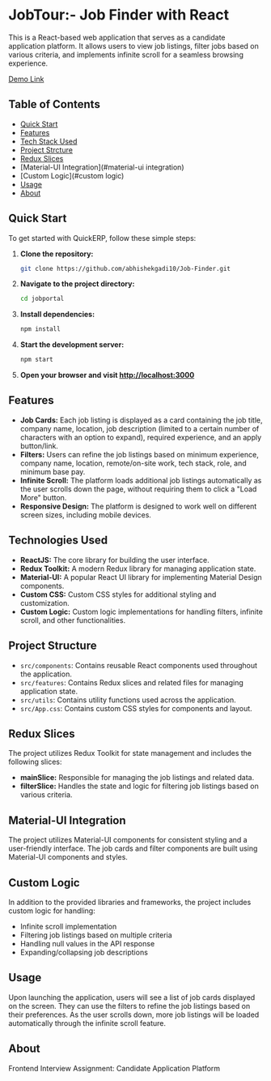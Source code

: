
# JobTour:- Job Finder with React

This is a React-based web application that serves as a candidate application platform. It allows users to view job listings, filter jobs based on various criteria, and implements infinite scroll for a seamless browsing experience.

[Demo Link](https://jobtour.netlify.app)

## Table of Contents

- [Quick Start](#quick-start)
- [Features ](#features)
- [Tech Stack Used](#tech-stack-used)
- [Project Strcture](#project-structure)
- [Redux Slices](#redux-slices)
- [Material-UI Integration](#material-ui integration)
- [Custom Logic](#custom logic)
- [Usage](#usage)
- [About](#about) 

## Quick Start

To get started with QuickERP, follow these simple steps:

1. **Clone the repository:**

   ```bash
   git clone https://github.com/abhishekgadi10/Job-Finder.git
   ```

2. **Navigate to the project directory:**

   ```bash
   cd jobportal
   ```

3. **Install dependencies:**

   ```bash
   npm install
   ```

4. **Start the development server:**

   ```bash
   npm start
   ```

5. **Open your browser and visit [http://localhost:3000](http://localhost:3000)**


## Features

- **Job Cards:** Each job listing is displayed as a card containing the job title, company name, location, job description (limited to a certain number of characters with an option to expand), required experience, and an apply button/link.
- **Filters:** Users can refine the job listings based on minimum experience, company name, location, remote/on-site work, tech stack, role, and minimum base pay.
- **Infinite Scroll:** The platform loads additional job listings automatically as the user scrolls down the page, without requiring them to click a "Load More" button.
- **Responsive Design:** The platform is designed to work well on different screen sizes, including mobile devices.

## Technologies Used

- **ReactJS:** The core library for building the user interface.
- **Redux Toolkit:** A modern Redux library for managing application state.
- **Material-UI:** A popular React UI library for implementing Material Design components.
- **Custom CSS:** Custom CSS styles for additional styling and customization.
- **Custom Logic:** Custom logic implementations for handling filters, infinite scroll, and other functionalities.

## Project Structure

- `src/components`: Contains reusable React components used throughout the application.
- `src/features`: Contains Redux slices and related files for managing application state.
- `src/utils`: Contains utility functions used across the application.
- `src/App.css`: Contains custom CSS styles for components and layout.

## Redux Slices

The project utilizes Redux Toolkit for state management and includes the following slices:

- **mainSlice:** Responsible for managing the job listings and related data.
- **filterSlice:** Handles the state and logic for filtering job listings based on various criteria.

## Material-UI Integration

The project utilizes Material-UI components for consistent styling and a user-friendly interface. The job cards and filter components are built using Material-UI components and styles.

## Custom Logic

In addition to the provided libraries and frameworks, the project includes custom logic for handling:

- Infinite scroll implementation
- Filtering job listings based on multiple criteria
- Handling null values in the API response
- Expanding/collapsing job descriptions

## Usage

Upon launching the application, users will see a list of job cards displayed on the screen. They can use the filters to refine the job listings based on their preferences. As the user scrolls down, more job listings will be loaded automatically through the infinite scroll feature.

## About

Frontend Interview Assignment: Candidate Application Platform 




